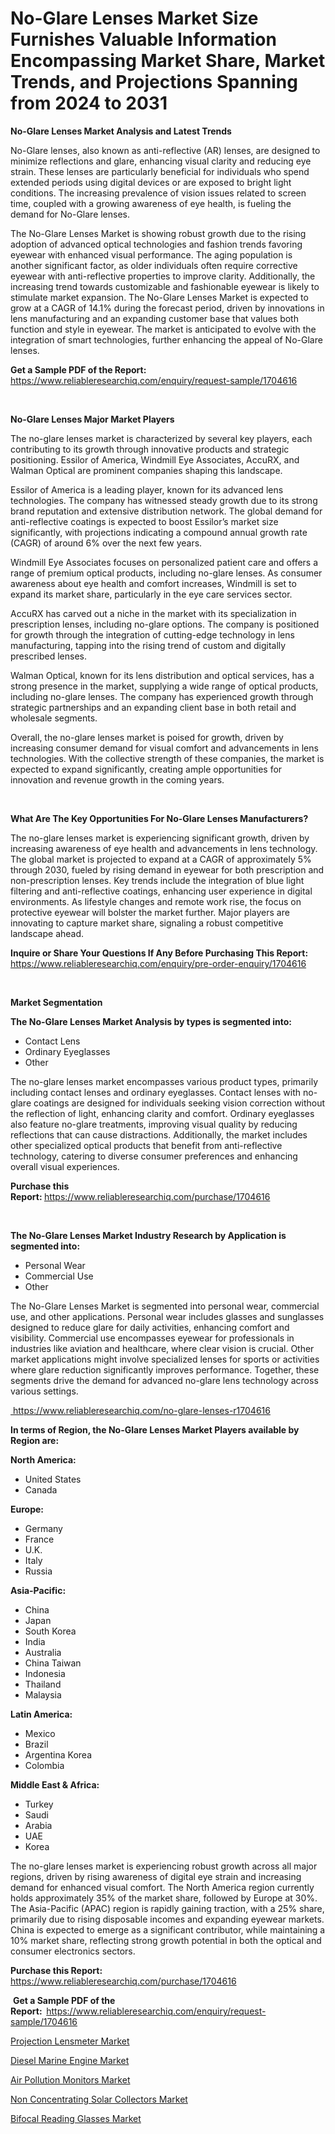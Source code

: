<p><h1>No-Glare Lenses Market Size Furnishes Valuable Information Encompassing Market Share, Market Trends, and Projections Spanning from 2024 to 2031</h1></p><p><strong>No-Glare Lenses Market Analysis and Latest Trends</strong></p>
<p><p>No-Glare lenses, also known as anti-reflective (AR) lenses, are designed to minimize reflections and glare, enhancing visual clarity and reducing eye strain. These lenses are particularly beneficial for individuals who spend extended periods using digital devices or are exposed to bright light conditions. The increasing prevalence of vision issues related to screen time, coupled with a growing awareness of eye health, is fueling the demand for No-Glare lenses.</p><p>The No-Glare Lenses Market is showing robust growth due to the rising adoption of advanced optical technologies and fashion trends favoring eyewear with enhanced visual performance. The aging population is another significant factor, as older individuals often require corrective eyewear with anti-reflective properties to improve clarity. Additionally, the increasing trend towards customizable and fashionable eyewear is likely to stimulate market expansion. The No-Glare Lenses Market is expected to grow at a CAGR of 14.1% during the forecast period, driven by innovations in lens manufacturing and an expanding customer base that values both function and style in eyewear. The market is anticipated to evolve with the integration of smart technologies, further enhancing the appeal of No-Glare lenses.</p></p>
<p><strong>Get a Sample PDF of the Report:&nbsp;</strong> <a href="https://www.reliableresearchiq.com/enquiry/request-sample/1704616?utm_campaign=104&utm_medium=2&utm_source=Github&utm_content=ia&utm_term=21102024&utm_id=no-glare-lenses">https://www.reliableresearchiq.com/enquiry/request-sample/1704616</a></p>
<p>&nbsp;</p>
<p><strong>No-Glare Lenses Major Market Players</strong></p>
<p><p>The no-glare lenses market is characterized by several key players, each contributing to its growth through innovative products and strategic positioning. Essilor of America, Windmill Eye Associates, AccuRX, and Walman Optical are prominent companies shaping this landscape.</p><p>Essilor of America is a leading player, known for its advanced lens technologies. The company has witnessed steady growth due to its strong brand reputation and extensive distribution network. The global demand for anti-reflective coatings is expected to boost Essilor’s market size significantly, with projections indicating a compound annual growth rate (CAGR) of around 6% over the next few years.</p><p>Windmill Eye Associates focuses on personalized patient care and offers a range of premium optical products, including no-glare lenses. As consumer awareness about eye health and comfort increases, Windmill is set to expand its market share, particularly in the eye care services sector.</p><p>AccuRX has carved out a niche in the market with its specialization in prescription lenses, including no-glare options. The company is positioned for growth through the integration of cutting-edge technology in lens manufacturing, tapping into the rising trend of custom and digitally prescribed lenses.</p><p>Walman Optical, known for its lens distribution and optical services, has a strong presence in the market, supplying a wide range of optical products, including no-glare lenses. The company has experienced growth through strategic partnerships and an expanding client base in both retail and wholesale segments.</p><p>Overall, the no-glare lenses market is poised for growth, driven by increasing consumer demand for visual comfort and advancements in lens technologies. With the collective strength of these companies, the market is expected to expand significantly, creating ample opportunities for innovation and revenue growth in the coming years.</p></p>
<p>&nbsp;</p>
<p><strong>What Are The Key Opportunities For No-Glare Lenses Manufacturers?</strong></p>
<p><p>The no-glare lenses market is experiencing significant growth, driven by increasing awareness of eye health and advancements in lens technology. The global market is projected to expand at a CAGR of approximately 5% through 2030, fueled by rising demand in eyewear for both prescription and non-prescription lenses. Key trends include the integration of blue light filtering and anti-reflective coatings, enhancing user experience in digital environments. As lifestyle changes and remote work rise, the focus on protective eyewear will bolster the market further. Major players are innovating to capture market share, signaling a robust competitive landscape ahead.</p></p>
<p><strong>Inquire or Share Your Questions If Any Before Purchasing This Report:</strong> <a href="https://www.reliableresearchiq.com/enquiry/pre-order-enquiry/1704616?utm_campaign=104&utm_medium=2&utm_source=Github&utm_content=ia&utm_term=21102024&utm_id=no-glare-lenses">https://www.reliableresearchiq.com/enquiry/pre-order-enquiry/1704616</a></p>
<p>&nbsp;</p>
<p><strong>Market Segmentation</strong></p>
<p><strong>The No-Glare Lenses Market Analysis by types is segmented into:</strong></p>
<p><ul><li>Contact Lens</li><li>Ordinary Eyeglasses</li><li>Other</li></ul></p>
<p><p>The no-glare lenses market encompasses various product types, primarily including contact lenses and ordinary eyeglasses. Contact lenses with no-glare coatings are designed for individuals seeking vision correction without the reflection of light, enhancing clarity and comfort. Ordinary eyeglasses also feature no-glare treatments, improving visual quality by reducing reflections that can cause distractions. Additionally, the market includes other specialized optical products that benefit from anti-reflective technology, catering to diverse consumer preferences and enhancing overall visual experiences.</p></p>
<p><strong>Purchase this Report:&nbsp;</strong><a href="https://www.reliableresearchiq.com/purchase/1704616?utm_campaign=104&utm_medium=2&utm_source=Github&utm_content=ia&utm_term=21102024&utm_id=no-glare-lenses">https://www.reliableresearchiq.com/purchase/1704616</a></p>
<p>&nbsp;</p>
<p><strong>The No-Glare Lenses Market Industry Research by Application is segmented into:</strong></p>
<p><ul><li>Personal Wear</li><li>Commercial Use</li><li>Other</li></ul></p>
<p><p>The No-Glare Lenses Market is segmented into personal wear, commercial use, and other applications. Personal wear includes glasses and sunglasses designed to reduce glare for daily activities, enhancing comfort and visibility. Commercial use encompasses eyewear for professionals in industries like aviation and healthcare, where clear vision is crucial. Other market applications might involve specialized lenses for sports or activities where glare reduction significantly improves performance. Together, these segments drive the demand for advanced no-glare lens technology across various settings.</p></p>
<p><a href="https://www.reliableresearchiq.com/no-glare-lenses-r1704616?utm_campaign=104&utm_medium=2&utm_source=Github&utm_content=ia&utm_term=21102024&utm_id=no-glare-lenses">&nbsp;https://www.reliableresearchiq.com/no-glare-lenses-r1704616</a></p>
<p><strong>In terms of Region, the No-Glare Lenses Market Players available by Region are:</strong></p>
<p>
    <p> <strong> North America: </strong>
        <ul>
            <li>United States</li>
            <li>Canada</li>
        </ul>
        </p> 
    <p> <strong> Europe: </strong>
        <ul>
            <li>Germany</li>
            <li>France</li>
            <li>U.K.</li>
            <li>Italy</li>
            <li>Russia</li>
        </ul>
        </p> 
    <p> <strong> Asia-Pacific: </strong>
        <ul>
            <li>China</li>
            <li>Japan</li>
            <li>South Korea</li>
            <li>India</li>
            <li>Australia</li>
            <li>China Taiwan</li>
            <li>Indonesia</li>
            <li>Thailand</li>
            <li>Malaysia</li>
        </ul>
        </p> 
    <p> <strong> Latin America: </strong>
        <ul>
            <li>Mexico</li>
            <li>Brazil</li>
            <li>Argentina Korea</li>
            <li>Colombia</li>
        </ul>
        </p> 
    <p> <strong> Middle East & Africa: </strong>
        <ul>
            <li>Turkey</li>
            <li>Saudi</li>
            <li>Arabia</li>
            <li>UAE</li>
            <li>Korea</li>
        </ul>
    </p>
    </p>
<p><p>The no-glare lenses market is experiencing robust growth across all major regions, driven by rising awareness of digital eye strain and increasing demand for enhanced visual comfort. The North America region currently holds approximately 35% of the market share, followed by Europe at 30%. The Asia-Pacific (APAC) region is rapidly gaining traction, with a 25% share, primarily due to rising disposable incomes and expanding eyewear markets. China is expected to emerge as a significant contributor, while maintaining a 10% market share, reflecting strong growth potential in both the optical and consumer electronics sectors.</p></p>
<p><strong>Purchase this Report: </strong><a href="https://www.reliableresearchiq.com/purchase/1704616?utm_campaign=104&utm_medium=2&utm_source=Github&utm_content=ia&utm_term=21102024&utm_id=no-glare-lenses">https://www.reliableresearchiq.com/purchase/1704616</a></p>
<p>&nbsp;<strong>Get a Sample PDF of the Report:&nbsp;&nbsp;</strong><a href="https://www.reliableresearchiq.com/enquiry/request-sample/1704616?utm_campaign=104&utm_medium=2&utm_source=Github&utm_content=ia&utm_term=21102024&utm_id=no-glare-lenses">https://www.reliableresearchiq.com/enquiry/request-sample/1704616</a></p>
<p><strong></strong></p>
<p><p><a href="https://github.com/rozh43oreder/Market-Research-Report-List-1/blob/main/projection-lensmeter-market.md?utm_campaign=104&utm_medium=2&utm_source=Github&utm_content=ia&utm_term=21102024&utm_id=no-glare-lenses">Projection Lensmeter Market</a></p><p><a href="https://issuu.com/reportprime-2/docs/diesel-marine-engine-market-size-20_fdc7ccd1155619?utm_campaign=104&utm_medium=2&utm_source=Github&utm_content=ia&utm_term=21102024&utm_id=no-glare-lenses">Diesel Marine Engine Market</a></p><p><a href="https://issuu.com/reportprime-2/docs/air-pollution-monitors-market-size-_d10807fe359f23?utm_campaign=104&utm_medium=2&utm_source=Github&utm_content=ia&utm_term=21102024&utm_id=no-glare-lenses">Air Pollution Monitors Market</a></p><p><a href="https://www.linkedin.com/pulse/non-concentrating-solar-collectors-market-forecasts-trends-kqcmf?utm_campaign=104&utm_medium=2&utm_source=Github&utm_content=ia&utm_term=21102024&utm_id=no-glare-lenses">Non Concentrating Solar Collectors Market</a></p><p><a href="https://github.com/halkoitweden3/Market-Research-Report-List-1/blob/main/bifocal-reading-glasses-market.md?utm_campaign=104&utm_medium=2&utm_source=Github&utm_content=ia&utm_term=21102024&utm_id=no-glare-lenses">Bifocal Reading Glasses Market</a></p></p>